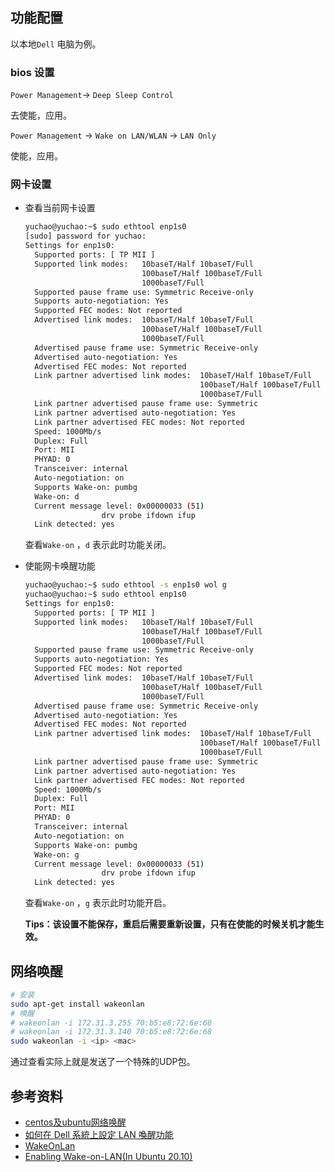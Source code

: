 ## 功能配置

以本地`Dell` 电脑为例。

### bios 设置

`Power Management`-> `Deep Sleep Control` 

去使能，应用。

`Power Management` -> `Wake on LAN/WLAN` -> `LAN Only`

使能，应用。

### 网卡设置

* 查看当前网卡设置

  ```bash
  yuchao@yuchao:~$ sudo ethtool enp1s0 
  [sudo] password for yuchao: 
  Settings for enp1s0:
  	Supported ports: [ TP MII ]
  	Supported link modes:   10baseT/Half 10baseT/Full 
  	                        100baseT/Half 100baseT/Full 
  	                        1000baseT/Full 
  	Supported pause frame use: Symmetric Receive-only
  	Supports auto-negotiation: Yes
  	Supported FEC modes: Not reported
  	Advertised link modes:  10baseT/Half 10baseT/Full 
  	                        100baseT/Half 100baseT/Full 
  	                        1000baseT/Full 
  	Advertised pause frame use: Symmetric Receive-only
  	Advertised auto-negotiation: Yes
  	Advertised FEC modes: Not reported
  	Link partner advertised link modes:  10baseT/Half 10baseT/Full 
  	                                     100baseT/Half 100baseT/Full 
  	                                     1000baseT/Full 
  	Link partner advertised pause frame use: Symmetric
  	Link partner advertised auto-negotiation: Yes
  	Link partner advertised FEC modes: Not reported
  	Speed: 1000Mb/s
  	Duplex: Full
  	Port: MII
  	PHYAD: 0
  	Transceiver: internal
  	Auto-negotiation: on
  	Supports Wake-on: pumbg
  	Wake-on: d
  	Current message level: 0x00000033 (51)
  			       drv probe ifdown ifup
  	Link detected: yes
  ```

  查看`Wake-on` ，`d` 表示此时功能关闭。

* 使能网卡唤醒功能

  ```bash
  yuchao@yuchao:~$ sudo ethtool -s enp1s0 wol g 
  yuchao@yuchao:~$ sudo ethtool enp1s0 
  Settings for enp1s0:
  	Supported ports: [ TP MII ]
  	Supported link modes:   10baseT/Half 10baseT/Full 
  	                        100baseT/Half 100baseT/Full 
  	                        1000baseT/Full 
  	Supported pause frame use: Symmetric Receive-only
  	Supports auto-negotiation: Yes
  	Supported FEC modes: Not reported
  	Advertised link modes:  10baseT/Half 10baseT/Full 
  	                        100baseT/Half 100baseT/Full 
  	                        1000baseT/Full 
  	Advertised pause frame use: Symmetric Receive-only
  	Advertised auto-negotiation: Yes
  	Advertised FEC modes: Not reported
  	Link partner advertised link modes:  10baseT/Half 10baseT/Full 
  	                                     100baseT/Half 100baseT/Full 
  	                                     1000baseT/Full 
  	Link partner advertised pause frame use: Symmetric
  	Link partner advertised auto-negotiation: Yes
  	Link partner advertised FEC modes: Not reported
  	Speed: 1000Mb/s
  	Duplex: Full
  	Port: MII
  	PHYAD: 0
  	Transceiver: internal
  	Auto-negotiation: on
  	Supports Wake-on: pumbg
  	Wake-on: g
  	Current message level: 0x00000033 (51)
  			       drv probe ifdown ifup
  	Link detected: yes
  ```

  查看`Wake-on` ，`g` 表示此时功能开启。

  

  **Tips：该设置不能保存，重启后需要重新设置，只有在使能的时候关机才能生效。**



## 网络唤醒

```bash
# 安装
sudo apt-get install wakeonlan
# 唤醒
# wakeonlan -i 172.31.3.255 70:b5:e8:72:6e:68
# wakeonlan -i 172.31.3.140 70:b5:e8:72:6e:68
sudo wakeonlan -i <ip> <mac>
```

通过查看实际上就是发送了一个特殊的UDP包。



## 参考资料

* [centos及ubuntu网络唤醒](https://blog.csdn.net/qq_43659763/article/details/106715111)
* [如何在 Dell 系統上設定 LAN 喚醒功能](https://www.dell.com/support/kbdoc/zh-hk/000175283/%E5%A6%82%E4%BD%95%E8%A8%AD%E5%AE%9A-%E5%96%9A%E9%86%92-lan-%E9%9B%BB%E8%85%A6-wol-%E6%82%A8%E7%9A%84-dell-%E7%B3%BB%E7%B5%B1)
* [WakeOnLan](https://help.ubuntu.com/community/WakeOnLan)
* [Enabling Wake-on-LAN(In Ubuntu 20.10)](https://necromuralist.github.io/posts/enabling-wake-on-lan/)

